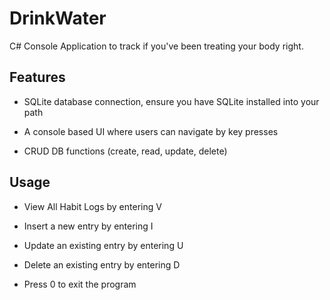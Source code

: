 # DrinkWater

C# Console Application to track if you've been treating your body right.

## Features

- SQLite database connection, ensure you have SQLite installed into your path

- A console based UI where users can navigate by key presses

- CRUD DB functions (create, read, update, delete)

## Usage

- View All Habit Logs by entering V

- Insert a new entry by entering I

- Update an existing entry by entering U

- Delete an existing entry by entering D

- Press 0 to exit the program
